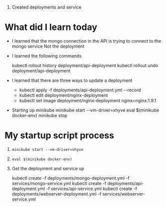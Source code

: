 1.  Created deployments and service

# What did I learn today

- I learned that the mongo connection in the API is trying to connect to the mongo service Not the deployment


- I learned the following commands

    kubectl rollout history deployment/api-deployment
    kubectl rollout undo deployment/api-deployment

- I learned that there are three ways to update a deployment
    * kubectl apply -f deployments/api-deployment.yml --record
    * kubectl edit deployment/nginx-deployment
    * kubectl set image deployment/nginx-deployment nginx=nginx:1.9.1

- Starting up minikube
    minikube start --vm-driver=xhyve
    eval $(minikube docker-env)
    minikube stop


# My startup script process
1. `minikube start --vm-driver=xhyve`
2. `eval $(minikube docker-env)`
3. Get the deployment and service up

    kubectl create -f deployments/mongo-deployment.yml -f services/mongo-service.yml
    kubectl create -f deployments/api-deployment.yml -f services/api-service.yml
    kubectl create -f deployments/webserver-deployment.yml -f services/webserver-service.yml



